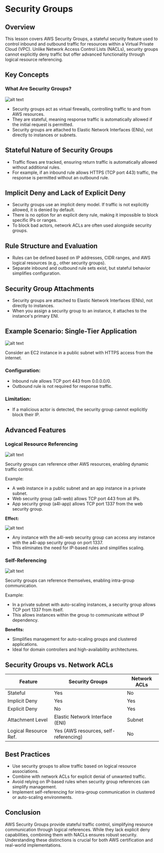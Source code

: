 # Security Groups

## Overview

This lesson covers AWS Security Groups, a stateful security feature used to control inbound and outbound traffic for resources within a Virtual Private Cloud (VPC). Unlike Network Access Control Lists (NACLs), security groups cannot explicitly deny traffic but offer advanced functionality through logical resource referencing.

## Key Concepts

### What Are Security Groups?

![alt text](./Images/image-36.png)

- Security groups act as virtual firewalls, controlling traffic to and from AWS resources.
- They are stateful, meaning response traffic is automatically allowed if the initial request is permitted.
- Security groups are attached to Elastic Network Interfaces (ENIs), not directly to instances or subnets.

## Stateful Nature of Security Groups

- Traffic flows are tracked, ensuring return traffic is automatically allowed without additional rules.
- For example, if an inbound rule allows HTTPS (TCP port 443) traffic, the response is permitted without an outbound rule.

## Implicit Deny and Lack of Explicit Deny

- Security groups use an implicit deny model. If traffic is not explicitly allowed, it is denied by default.
- There is no option for an explicit deny rule, making it impossible to block specific IPs or ranges.
- To block bad actors, network ACLs are often used alongside security groups.

## Rule Structure and Evaluation

- Rules can be defined based on IP addresses, CIDR ranges, and AWS logical resources (e.g., other security groups).
- Separate inbound and outbound rule sets exist, but stateful behavior simplifies configuration.

## Security Group Attachments

- Security groups are attached to Elastic Network Interfaces (ENIs), not directly to instances.
- When you assign a security group to an instance, it attaches to the instance's primary ENI.

## Example Scenario: Single-Tier Application

![alt text](./Images/image-37.png)

Consider an EC2 instance in a public subnet with HTTPS access from the internet.

### Configuration:

- Inbound rule allows TCP port 443 from 0.0.0.0/0.
- Outbound rule is not required for response traffic.

### Limitation:

- If a malicious actor is detected, the security group cannot explicitly block their IP.

## Advanced Features

### Logical Resource Referencing

![alt text](./Images/image-38.png)

Security groups can reference other AWS resources, enabling dynamic traffic control.

Example:

- A web instance in a public subnet and an app instance in a private subnet.
- Web security group (a4l-web) allows TCP port 443 from all IPs.
- App security group (a4l-app) allows TCP port 1337 from the web security group.

**Effect:**

![alt text](./Images/image-39.png)

- Any instance with the a4l-web security group can access any instance with the a4l-app security group on port 1337.
- This eliminates the need for IP-based rules and simplifies scaling.

### Self-Referencing

![alt text](./Images/image-40.png)

Security groups can reference themselves, enabling intra-group communication.

Example:

- In a private subnet with auto-scaling instances, a security group allows TCP port 1337 from itself.
- This allows instances within the group to communicate without IP dependency.

**Benefits:**

- Simplifies management for auto-scaling groups and clustered applications.
- Ideal for domain controllers and high-availability architectures.

## Security Groups vs. Network ACLs

| Feature               | Security Groups                       | Network ACLs |
| --------------------- | ------------------------------------- | ------------ |
| Stateful              | Yes                                   | No           |
| Implicit Deny         | Yes                                   | Yes          |
| Explicit Deny         | No                                    | Yes          |
| Attachment Level      | Elastic Network Interface (ENI)       | Subnet       |
| Logical Resource Ref. | Yes (AWS resources, self-referencing) | No           |

## Best Practices

- Use security groups to allow traffic based on logical resource associations.
- Combine with network ACLs for explicit denial of unwanted traffic.
- Avoid relying on IP-based rules when security group references can simplify management.
- Implement self-referencing for intra-group communication in clustered or auto-scaling environments.

## Conclusion

AWS Security Groups provide stateful traffic control, simplifying resource communication through logical references. While they lack explicit deny capabilities, combining them with NACLs ensures robust security. Understanding these distinctions is crucial for both AWS certification and real-world implementations.
